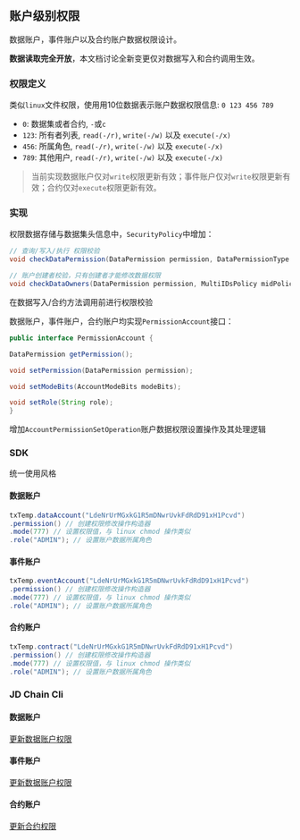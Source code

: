 ## 账户级别权限

数据账户，事件账户以及合约账户数据权限设计。

**数据读取完全开放**，本文档讨论全新变更仅对数据写入和合约调用生效。

### 权限定义

类似`linux`文件权限，使用用10位数据表示账户数据权限信息:
`0 123 456 789`

- `0`: 数据集或者合约, `-`或`c`
- `123`: 所有者列表, `read(-/r)`, `write(-/w)` 以及 `execute(-/x)`
- `456`: 所属角色, `read(-/r)`, `write(-/w)` 以及 `execute(-/x)`
- `789`: 其他用户, `read(-/r)`, `write(-/w)` 以及 `execute(-/x)`

> 当前实现数据账户仅对`write`权限更新有效；事件账户仅对`write`权限更新有效；合约仅对`execute`权限更新有效。

### 实现

权限数据存储与数据集头信息中，`SecurityPolicy`中增加：
```java
// 查询/写入/执行 权限校验
void checkDataPermission(DataPermission permission, DataPermissionType permissionType) throws LedgerSecurityException;

// 账户创建者校验，只有创建者才能修改数据权限
void checkDataOwners(DataPermission permission, MultiIDsPolicy midPolicy) throws LedgerSecurityException;
```

在数据写入/合约方法调用前进行权限校验



数据账户，事件账户，合约账户均实现`PermissionAccount`接口：
```java
public interface PermissionAccount {

DataPermission getPermission();

void setPermission(DataPermission permission);

void setModeBits(AccountModeBits modeBits);

void setRole(String role);
}
```

增加`AccountPermissionSetOperation`账户数据权限设置操作及其处理逻辑

### SDK

统一使用风格

#### 数据账户

```java
txTemp.dataAccount("LdeNrUrMGxkG1R5mDNwrUvkFdRdD91xH1Pcvd")
.permission() // 创建权限修改操作构造器
.mode(777) // 设置权限值，与 linux chmod 操作类似
.role("ADMIN"); // 设置账户数据所属角色
```

#### 事件账户

```java
txTemp.eventAccount("LdeNrUrMGxkG1R5mDNwrUvkFdRdD91xH1Pcvd")
.permission() // 创建权限修改操作构造器
.mode(777) // 设置权限值，与 linux chmod 操作类似
.role("ADMIN"); // 设置账户数据所属角色
```

#### 合约账户

```java
txTemp.contract("LdeNrUrMGxkG1R5mDNwrUvkFdRdD91xH1Pcvd")
.permission() // 创建权限修改操作构造器
.mode(777) // 设置权限值，与 linux chmod 操作类似
.role("ADMIN"); // 设置账户数据所属角色
```

### JD Chain Cli


#### 数据账户

[更新数据账户权限](cli/tx.md#修改数据账户权限)

#### 事件账户

[更新数据账户权限](cli/tx.md#修改事件账户权限)

#### 合约账户

[更新合约权限](cli/tx.md#修改合约权限)
